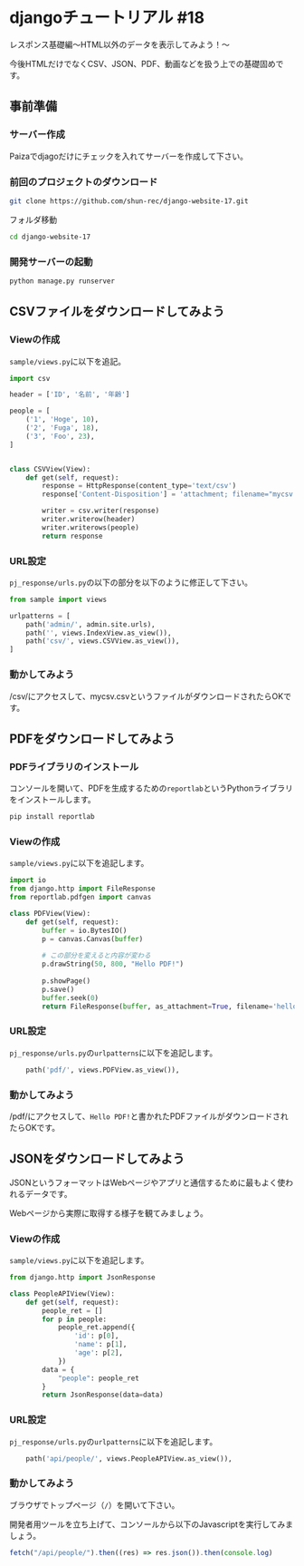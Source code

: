 # djangoチュートリアル #18

レスポンス基礎編〜HTML以外のデータを表示してみよう！〜

今後HTMLだけでなくCSV、JSON、PDF、動画などを扱う上での基礎固めです。

## 事前準備

### サーバー作成

Paizaでdjagoだけにチェックを入れてサーバーを作成して下さい。

### 前回のプロジェクトのダウンロード

```sh
git clone https://github.com/shun-rec/django-website-17.git
```

フォルダ移動

```sh
cd django-website-17
```

### 開発サーバーの起動

```sh
python manage.py runserver
```

## CSVファイルをダウンロードしてみよう

### Viewの作成

`sample/views.py`に以下を追記。

```py
import csv

header = ['ID', '名前', '年齢']

people = [
    ('1', 'Hoge', 10),
    ('2', 'Fuga', 18),
    ('3', 'Foo', 23),
]


class CSVView(View):
    def get(self, request):
        response = HttpResponse(content_type='text/csv')
        response['Content-Disposition'] = 'attachment; filename="mycsv.csv"'

        writer = csv.writer(response)
        writer.writerow(header)
        writer.writerows(people)
        return response
```

### URL設定

`pj_response/urls.py`の以下の部分を以下のように修正して下さい。

```py
from sample import views

urlpatterns = [
    path('admin/', admin.site.urls),
    path('', views.IndexView.as_view()),
    path('csv/', views.CSVView.as_view()),
]
```

### 動かしてみよう

/csv/にアクセスして、mycsv.csvというファイルがダウンロードされたらOKです。

## PDFをダウンロードしてみよう

### PDFライブラリのインストール

コンソールを開いて、PDFを生成するための`reportlab`というPythonライブラリをインストールします。

```sh
pip install reportlab
```

### Viewの作成

`sample/views.py`に以下を追記します。

```py
import io
from django.http import FileResponse
from reportlab.pdfgen import canvas

class PDFView(View):
    def get(self, request):
        buffer = io.BytesIO()
        p = canvas.Canvas(buffer)
        
        # この部分を変えると内容が変わる
        p.drawString(50, 800, "Hello PDF!")
        
        p.showPage()
        p.save()
        buffer.seek(0)
        return FileResponse(buffer, as_attachment=True, filename='hello.pdf')
```

### URL設定

`pj_response/urls.py`の`urlpatterns`に以下を追記します。

```py
    path('pdf/', views.PDFView.as_view()),
```

### 動かしてみよう

/pdf/にアクセスして、`Hello PDF!`と書かれたPDFファイルがダウンロードされたらOKです。

## JSONをダウンロードしてみよう

JSONというフォーマットはWebページやアプリと通信するために最もよく使われるデータです。

Webページから実際に取得する様子を観てみましょう。

### Viewの作成

`sample/views.py`に以下を追記します。

```py
from django.http import JsonResponse

class PeopleAPIView(View):
    def get(self, request):
        people_ret = []
        for p in people:
            people_ret.append({
                'id': p[0],
                'name': p[1],
                'age': p[2],
            })
        data = {
            "people": people_ret
        }
        return JsonResponse(data=data)
```

### URL設定

`pj_response/urls.py`の`urlpatterns`に以下を追記します。

```py
    path('api/people/', views.PeopleAPIView.as_view()),
```

### 動かしてみよう

ブラウザでトップページ（`/`）を開いて下さい。

開発者用ツールを立ち上げて、コンソールから以下のJavascriptを実行してみましょう。

```js
fetch("/api/people/").then((res) => res.json()).then(console.log)
```
